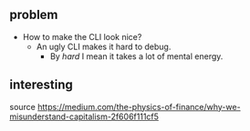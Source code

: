 
## problem

- How to make the CLI look nice?
  - An ugly CLI makes it hard to debug.
    - By _hard_ I mean it takes a lot of mental energy.

## interesting

source https://medium.com/the-physics-of-finance/why-we-misunderstand-capitalism-2f606f111cf5
